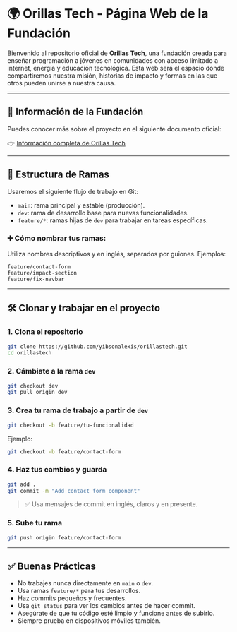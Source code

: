# 🌍 Orillas Tech - Página Web de la Fundación

Bienvenido al repositorio oficial de **Orillas Tech**, una fundación creada para enseñar programación a jóvenes en comunidades con acceso limitado a internet, energía y educación tecnológica. Esta web será el espacio donde compartiremos nuestra misión, historias de impacto y formas en las que otros pueden unirse a nuestra causa.

---

## 📄 Información de la Fundación

Puedes conocer más sobre el proyecto en el siguiente documento oficial:

👉 [Información completa de Orillas Tech](https://docs.google.com/document/d/16MaubenzVjxmRcPcp8QpsSW3d2yPCDw883gqJsczEio/edit?usp=sharing)

---

## 🚀 Estructura de Ramas

Usaremos el siguiente flujo de trabajo en Git:

- `main`: rama principal y estable (producción).
- `dev`: rama de desarrollo base para nuevas funcionalidades.
- `feature/*`: ramas hijas de `dev` para trabajar en tareas específicas.

### ➕ Cómo nombrar tus ramas:

Utiliza nombres descriptivos y en inglés, separados por guiones. Ejemplos:

```
feature/contact-form
feature/impact-section
feature/fix-navbar
```

---

## 🛠️ Clonar y trabajar en el proyecto

### 1. Clona el repositorio

```bash
git clone https://github.com/yibsonalexis/orillastech.git
cd orillastech
```

### 2. Cámbiate a la rama `dev`

```bash
git checkout dev
git pull origin dev
```

### 3. Crea tu rama de trabajo a partir de `dev`

```bash
git checkout -b feature/tu-funcionalidad
```

Ejemplo:

```bash
git checkout -b feature/contact-form
```

### 4. Haz tus cambios y guarda

```bash
git add .
git commit -m "Add contact form component"
```

> ✅ Usa mensajes de commit en inglés, claros y en presente.

### 5. Sube tu rama

```bash
git push origin feature/contact-form
```

---

## ✅ Buenas Prácticas

- No trabajes nunca directamente en `main` o `dev`.
- Usa ramas `feature/*` para tus desarrollos.
- Haz commits pequeños y frecuentes.
- Usa `git status` para ver los cambios antes de hacer commit.
- Asegúrate de que tu código esté limpio y funcione antes de subirlo.
- Siempre prueba en dispositivos móviles también.

